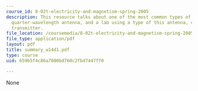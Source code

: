 ```yaml
---
course_id: 8-02t-electricity-and-magnetism-spring-2005
description: This resource talks about one of the most common types of antennae, the
  quarter-wavelength antenna, and a lab using a type of this antenna, called the spark-gap
  transmitter.
file_location: /coursemedia/8-02t-electricity-and-magnetism-spring-2005/659b5f4c86a7000bd760c2fb47447ff0_summary_w14d1.pdf
file_type: application/pdf
layout: pdf
title: summary_w14d1.pdf
type: course
uid: 659b5f4c86a7000bd760c2fb47447ff0

---
```

None
